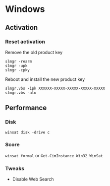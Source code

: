 # Windows

## Activation

### Reset activation

Remove the old product key
```
slmgr -rearm
slmgr -upk
slmgr -cpky
```
Reboot and install the new product key
```
slmgr.vbs -ipk XXXXXX-XXXXX-XXXXX-XXXXX-XXXXX
slmgr.vbs -ato
```

## Performance

### Disk

`winsat disk -drive c`

### Score

`winsat formal`
or
`Get-CimInstance Win32_WinSat`

### Tweaks
- Disable Web Search